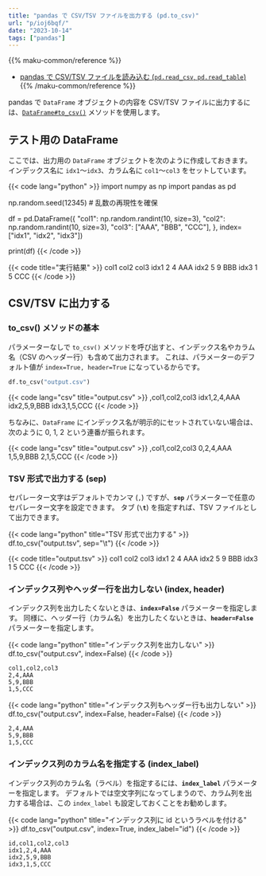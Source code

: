 ```yaml
---
title: "pandas で CSV/TSV ファイルを出力する (pd.to_csv)"
url: "p/ioj6bqf/"
date: "2023-10-14"
tags: ["pandas"]
---
```


{{% maku-common/reference %}}
- [pandas で CSV/TSV ファイルを読み込む (`pd.read_csv`, `pd.read_table`)](/p/78ns8r5/)
{{% /maku-common/reference %}}

pandas で `DataFrame` オブジェクトの内容を CSV/TSV ファイルに出力するには、[`DataFrame#to_csv()`](https://pandas.pydata.org/docs/reference/api/pandas.DataFrame.to_csv.html) メソッドを使用します。

テスト用の DataFrame
----

ここでは、出力用の `DataFrame` オブジェクトを次のように作成しておきます。
インデックス名に `idx1`〜`idx3`、カラム名に `col1`〜`col3` をセットしています。

{{< code lang="python" >}}
import numpy as np
import pandas as pd

np.random.seed(12345) # 乱数の再現性を確保

df = pd.DataFrame({
    "col1": np.random.randint(10, size=3),
    "col2": np.random.randint(10, size=3),
    "col3": ["AAA", "BBB", "CCC"],
}, index=["idx1", "idx2", "idx3"])

print(df)
{{< /code >}}

{{< code title="実行結果" >}}
      col1  col2 col3
idx1     2     4  AAA
idx2     5     9  BBB
idx3     1     5  CCC
{{< /code >}}


CSV/TSV に出力する
----

### to_csv() メソッドの基本

パラメーターなしで `to_csv()` メソッドを呼び出すと、インデックス名やカラム名（CSV のヘッダー行）も含めて出力されます。
これは、パラメーターのデフォルト値が `index=True, header=True` になっているからです。

```python
df.to_csv("output.csv")
```

{{< code lang="csv" title="output.csv" >}}
,col1,col2,col3
idx1,2,4,AAA
idx2,5,9,BBB
idx3,1,5,CCC
{{< /code >}}

ちなみに、`DataFrame` にインデックス名が明示的にセットされていない場合は、次のように 0, 1, 2 という連番が振られます。

{{< code lang="csv" title="output.csv" >}}
,col1,col2,col3
0,2,4,AAA
1,5,9,BBB
2,1,5,CCC
{{< /code >}}

### TSV 形式で出力する (sep)

セパレーター文字はデフォルトでカンマ (`,`) ですが、__`sep`__ パラメーターで任意のセパレーター文字を設定できます。
タブ (__`\t`__) を指定すれば、TSV ファイルとして出力できます。

{{< code lang="python" title="TSV 形式で出力する" >}}
df.to_csv("output.tsv", sep="\t")
{{< /code >}}

{{< code title="output.tsv" >}}
	col1	col2	col3
idx1	2	4	AAA
idx2	5	9	BBB
idx3	1	5	CCC
{{< /code >}}

### インデックス列やヘッダー行を出力しない (index, header)

インデックス列を出力したくないときは、__`index=False`__ パラメーターを指定します。
同様に、ヘッダー行（カラム名）を出力したくないときは、__`header=False`__ パラメーターを指定します。

{{< code lang="python" title="インデックス列を出力しない" >}}
df.to_csv("output.csv", index=False)
{{< /code >}}

```csv
col1,col2,col3
2,4,AAA
5,9,BBB
1,5,CCC
```

{{< code lang="python" title="インデックス列もヘッダー行も出力しない" >}}
df.to_csv("output.csv", index=False, header=False)
{{< /code >}}

```csv
2,4,AAA
5,9,BBB
1,5,CCC
```

### インデックス列のカラム名を指定する (index_label)

インデックス列のカラム名（ラベル）を指定するには、__`index_label`__ パラメーターを指定します。
デフォルトでは空文字列になってしまうので、カラム列を出力する場合は、この `index_label` も設定しておくことをお勧めします。

{{< code lang="python" title="インデックス列に id というラベルを付ける" >}}
df.to_csv("output.csv", index=True, index_label="id")
{{< /code >}}

```csv
id,col1,col2,col3
idx1,2,4,AAA
idx2,5,9,BBB
idx3,1,5,CCC
```
